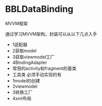 # BBLDataBinding
MVVM框架

通过学习MVVM架构，封装可以从以下几点入手

- 1适配器 
- 2获取model
- 3获取viewmodel工厂
- 4BindingAdapter
- 常用的activity和fragment的基类
- 工具类
必须手动实现的有
- 1model的创建
- 2viewmodel
- 3转换工厂
- 4xml布局

